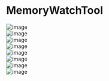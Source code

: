 # MemoryWatchTool
![image](https://github.com/VideoCardGuy/ExpTool_GUI/raw/master/Pic/1.png)<br>
![image](https://github.com/VideoCardGuy/ExpTool_GUI/raw/master/Pic/2.png)<br>
![image](https://github.com/VideoCardGuy/ExpTool_GUI/raw/master/Pic/3.png)<br>
![image](https://github.com/VideoCardGuy/ExpTool_GUI/raw/master/Pic/4.png)<br>
![image](https://github.com/VideoCardGuy/ExpTool_GUI/raw/master/Pic/5.png)<br>
![image](https://github.com/VideoCardGuy/ExpTool_GUI/raw/master/Pic/6.png)<br>
![image](https://github.com/VideoCardGuy/ExpTool_GUI/raw/master/Pic/7.png)<br>
![image](https://github.com/VideoCardGuy/ExpTool_GUI/raw/master/Pic/8.png)<br>
